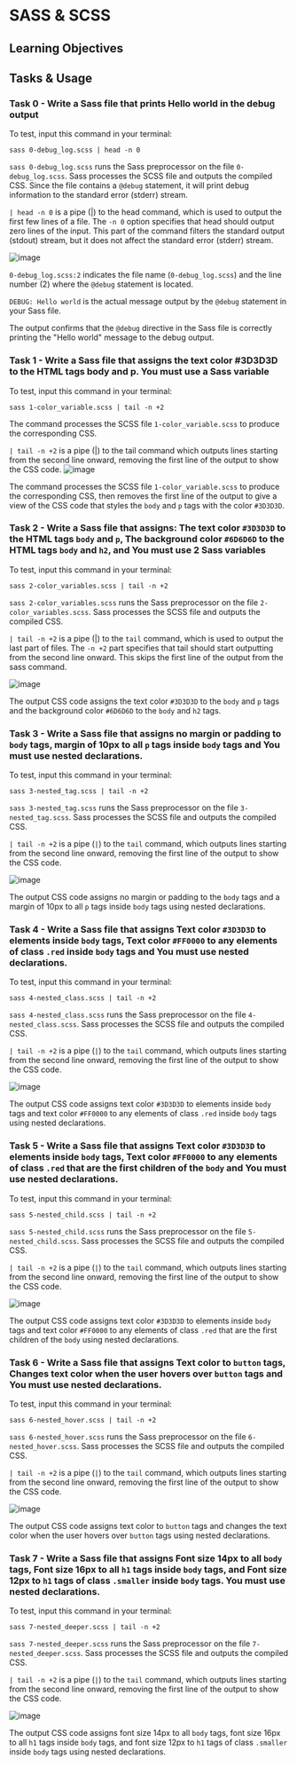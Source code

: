 # SASS & SCSS

## Learning Objectives

## Tasks & Usage

### Task 0 - Write a Sass file that prints Hello world in the debug output

To test, input this command in your terminal:
```
sass 0-debug_log.scss | head -n 0
```
`sass 0-debug_log.scss` runs the Sass preprocessor on the file `0-debug_log.scss`. Sass processes the SCSS file and outputs the compiled CSS. Since the file contains a `@debug` statement, it will print debug information to the standard error (stderr) stream.

`| head -n 0` is a pipe (|) to the head command, which is used to output the first few lines of a file. The `-n 0` option specifies that head should output zero lines of the input. This part of the command filters the standard output (stdout) stream, but it does not affect the standard error (stderr) stream.

![image](https://github.com/ThatsVie/atlas-web_front_end/assets/143755961/3840b9bf-1a36-4d1f-870d-b69f7ac90c57)


`0-debug_log.scss:2` indicates the file name (`0-debug_log.scss`) and the line number (2) where the `@debug` statement is located.

`DEBUG: Hello world` is the actual message output by the `@debug` statement in your Sass file.

The output confirms that the `@debug` directive in the Sass file is correctly printing the "Hello world" message to the debug output.

### Task 1 - Write a Sass file that assigns the text color #3D3D3D to the HTML tags body and p. You must use a Sass variable

To test, input this command in your terminal:
```
sass 1-color_variable.scss | tail -n +2
```

The command processes the SCSS file `1-color_variable.scss` to produce the corresponding CSS.

`| tail -n +2` is a pipe (|) to the tail command which outputs lines starting from the second line onward, removing the first line of the output to show the CSS code.
![image](https://github.com/ThatsVie/atlas-web_front_end/assets/143755961/cf946a90-03de-4753-9192-b8a53ece0f02)

The command processes the SCSS file `1-color_variable.scss` to produce the corresponding CSS, then removes the first line of the output to give a view of the CSS code that styles the `body` and `p` tags with the color `#3D3D3D`.

### Task 2 - Write a Sass file that assigns: The text color `#3D3D3D` to the HTML tags `body` and `p`, The background color `#6D6D6D` to the HTML tags `body` and `h2`, and You must use 2 Sass variables

To test, input this command in your terminal:
```
sass 2-color_variables.scss | tail -n +2
```

`sass 2-color_variables.scss` runs the Sass preprocessor on the file `2-color_variables.scss`. Sass processes the SCSS file and outputs the compiled CSS.

`| tail -n +2` is a pipe (|) to the `tail` command, which is used to output the last part of files. The `-n +2` part specifies that tail should start outputting from the second line onward. This skips the first line of the output from the sass command.

![image](https://github.com/ThatsVie/atlas-web_front_end/assets/143755961/66fa6fa6-0bc1-4375-a4d6-4d08ea3ff514)

The output CSS code assigns the text color `#3D3D3D` to the `body` and `p` tags and the background color `#6D6D6D` to the `body` and `h2` tags.

### Task 3 - Write a Sass file that assigns no margin or padding to `body` tags, margin of 10px to all `p` tags inside `body` tags and You must use nested declarations.

To test, input this command in your terminal:
```
sass 3-nested_tag.scss | tail -n +2
```

`sass 3-nested_tag.scss` runs the Sass preprocessor on the file `3-nested_tag.scss`. Sass processes the SCSS file and outputs the compiled CSS.

`| tail -n +2` is a pipe (`|`) to the `tail` command, which outputs lines starting from the second line onward, removing the first line of the output to show the CSS code.

![image](https://github.com/ThatsVie/atlas-web_front_end/assets/143755961/f541793b-0014-433a-aa18-ee641f4b1965)

The output CSS code assigns no margin or padding to the `body` tags and a margin of 10px to all `p` tags inside `body` tags using nested declarations.

### Task 4 - Write a Sass file that assigns Text color `#3D3D3D` to elements inside `body` tags, Text color `#FF0000` to any elements of class `.red` inside `body` tags and You must use nested declarations.

To test, input this command in your terminal:
```
sass 4-nested_class.scss | tail -n +2
```

`sass 4-nested_class.scss` runs the Sass preprocessor on the file `4-nested_class.scss`. Sass processes the SCSS file and outputs the compiled CSS.

`| tail -n +2` is a pipe (`|`) to the `tail` command, which outputs lines starting from the second line onward, removing the first line of the output to show the CSS code.

![image](https://github.com/ThatsVie/atlas-web_front_end/assets/143755961/b6261b4c-c42e-45dd-b05d-5643b538725d)

The output CSS code assigns text color `#3D3D3D` to elements inside `body` tags and text color `#FF0000` to any elements of class `.red` inside `body` tags using nested declarations.

### Task 5 - Write a Sass file that assigns Text color `#3D3D3D` to elements inside `body` tags, Text color `#FF0000` to any elements of class `.red` that are the first children of the `body` and You must use nested declarations.

To test, input this command in your terminal:
```
sass 5-nested_child.scss | tail -n +2
```

`sass 5-nested_child.scss` runs the Sass preprocessor on the file `5-nested_child.scss`. Sass processes the SCSS file and outputs the compiled CSS.

`| tail -n +2` is a pipe (`|`) to the `tail` command, which outputs lines starting from the second line onward, removing the first line of the output to show the CSS code.

![image](https://github.com/ThatsVie/atlas-web_front_end/assets/143755961/277a6914-cafc-4ebb-9faa-51180a4269a0)

The output CSS code assigns text color `#3D3D3D` to elements inside `body` tags and text color `#FF0000` to any elements of class `.red` that are the first children of the `body` using nested declarations.

### Task 6 - Write a Sass file that assigns Text color to `button` tags, Changes text color when the user hovers over `button` tags and You must use nested declarations.

To test, input this command in your terminal:
```
sass 6-nested_hover.scss | tail -n +2
```

`sass 6-nested_hover.scss` runs the Sass preprocessor on the file `6-nested_hover.scss`. Sass processes the SCSS file and outputs the compiled CSS.

`| tail -n +2` is a pipe (`|`) to the `tail` command, which outputs lines starting from the second line onward, removing the first line of the output to show the CSS code.

![image](https://github.com/ThatsVie/atlas-web_front_end/assets/143755961/4a0f4f02-14b7-4094-82d3-cbba6ef8cb0a)

The output CSS code assigns text color to `button` tags and changes the text color when the user hovers over `button` tags using nested declarations.

### Task 7 - Write a Sass file that assigns Font size 14px to all `body` tags, Font size 16px to all `h1` tags inside `body` tags, and Font size 12px to `h1` tags of class `.smaller` inside `body` tags. You must use nested declarations.

To test, input this command in your terminal:
```
sass 7-nested_deeper.scss | tail -n +2
```

`sass 7-nested_deeper.scss` runs the Sass preprocessor on the file `7-nested_deeper.scss`. Sass processes the SCSS file and outputs the compiled CSS.

`| tail -n +2` is a pipe (`|`) to the `tail` command, which outputs lines starting from the second line onward, removing the first line of the output to show the CSS code.

![image](https://github.com/ThatsVie/atlas-web_front_end/assets/143755961/1713d881-d4d7-4487-a3a9-57617fd151c6)

The output CSS code assigns font size 14px to all `body` tags, font size 16px to all `h1` tags inside `body` tags, and font size 12px to `h1` tags of class `.smaller` inside `body` tags using nested declarations.

















